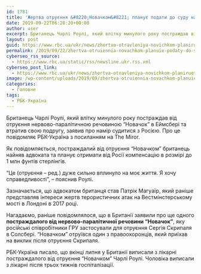 ```yaml
---
id: 1781
title: 'Жертва отруєння &#8220;Новачком&#8221; планує подати до суду на Росію'
date: 2019-09-22T06:28:20+00:00
author: user
excerpt: Британець Чарлі Роулі, який влітку минулого року постраждав від отруєння нервово-паралітичною речовиною "Новачок" в Еймсбері та втратив свою подругу, заявив про...
layout: post
guid: https://www.rbc.ua/ukr/news/zhertva-otravleniya-novichkom-planiruet-podat-1569131104.html
permalink: /2019/09/22/zhertva-otruiennia-novachkom-planuie-podaty-do-sudu-na-rosiiu/
cyberseo_rss_source:
  - https://www.rbc.ua/static/rss/newsline.ukr.rss.xml
cyberseo_post_link:
  - https://www.rbc.ua/ukr/news/zhertva-otravleniya-novichkom-planiruet-podat-1569131104.html
image: /wp-content/uploads/2019/09/zhertva-otruiennia-novachkom-planuie-podaty-do-sudu-na-rosiiu.jpg
categories:
  - Головне
tags:
  - РБК-Україна
---
```

Британець Чарлі Роулі, який влітку минулого року постраждав від отруєння нервово-паралітичною речовиною &#8220;Новачок&#8221; в Еймсбері та втратив свою подругу, заявив про намір судитися з Росією. Про це повідомляє РБК-Україна з посиланням на The Miror.

Як повідомляється, постраждалий від отруєння &#8220;Новачком&#8221; британець найняв адвоката та планує отримати від Росії компенсацію в розмірі до 1 млн фунтів стерлінгів.

&#8220;Це (отруєння &#8211; ред.) дуже сильно вплинуло на моє життя. Я хочу справедливості&#8221;, &#8211; пояснив Роулі.

Зазначається, що адвокатом британця став Патрік Магуаїр, який раніше представляв інтереси жертв терористичних атак на Вестмінстерському мості в Лондоні в 2017 році.

Нагадаємо, раніше повідомлялося, що в Британії заявили про ще одного **постраждалого від нервово-паралітичної речовини &#8220;Новачок&#8221;**, яку російські співробітники ГРУ застосували для отруєння Сергія Скрипаля в Солсбері. &#8220;Новачком&#8221; отруївся один з правоохоронців, який приїхав на виклик після отруєння Скрипаля.

РБК-Україна писало, що вкінці липня у Британії виписали з лікарні постраждалого від отруєння &#8220;Новачком&#8221; Чарлі Роулі. Чоловіка виписали з лікарні після трьох тижнів госпіталізації.